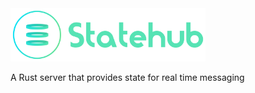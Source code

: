 <img src="./docs/logo.svg" width="312" height="85">

A Rust server that provides state for real time messaging
